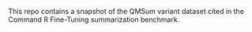 This repo contains a snapshot of the QMSum variant dataset cited in the Command R Fine-Tuning summarization benchmark.
